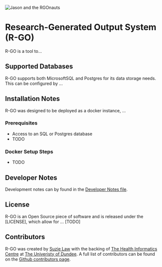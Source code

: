 ![Jason and the RGOnauts](https://www.greekmyths-greekmythology.com/wp-content/uploads/2010/05/jason-argonauts-argo.jpg)
# Research-Generated Output System (R-GO)
R-GO is a tool to...


## Supported Databases
R-GO supports both MicrosoftSQL and Postgres for its data storage needs.
This can be configured by ...

## Installation Notes
R-GO was designed to be deployed as a docker instance, ...
### Prerequisites
* Access to an SQL or Postgres database
* TODO

### Docker Setup Steps
* TODO 

## Developer Notes
Development notes can by found in the [Developer Notes file](./DEVELOPER_NOTES.md).


## License 
R-GO is an Open Source piece of software and is released under the [LICENSE], which allow for ... [TODO]


## Contributors
R-GO was created by [Suzie Law](https://github.com/SuzieMLaw) with the backing of [The Health Informatics Centre](https://www.dundee.ac.uk/hic) at [The Univeristy of Dundee](https://dundee.ac.uk/).
A full list of contributors can be found on the [Github contributors page](https://github.com/HicServices/RGO/graphs/contributors).
